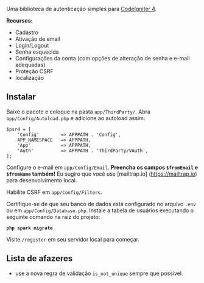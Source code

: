 Uma biblioteca de autenticação simples para [CodeIgniter 4](https://codeigniter.com).

**Recursos:**

- Cadastro
- Ativação de email
- Login/Logout
- Senha esquecida
- Configurações da conta (com opções de alteração de senha e e-mail adequadas)
- Proteção CSRF
- localização

## Instalar

Baixe o pacote e coloque na pasta `app/ThirdParty/`.
Abra `app/Config/Autoload.php` e adicione ao autoload assim:

```
$psr4 = [
    'Config'        => APPPATH . 'Config',
    APP_NAMESPACE   => APPPATH,
    'App'           => APPPATH,
    'Auth'          => APPPATH . 'ThirdParty/VAuth',
];
```

Configure o e-mail em `app/Config/Email`. 
**Preencha os campos `$fromEmail` e `$fromName` também!** 
Eu sugiro que você use [mailtrap.io] (https://mailtrap.io) para desenvolvimento local.

Habilite CSRF em `app/Config/Filters`.

Certifique-se de que seu banco de dados está configurado no arquivo `.env` ou em `app/Config/Database.php`. 
Instale a tabela de usuários executando o seguinte comando na raiz do projeto:

**`php spark migrate`**

Visite `/register` em seu servidor local para começar.

## Lista de afazeres

- use a nova regra de validação `is_not_unique` sempre que possível.
